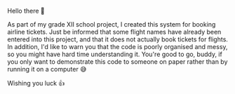 Hello there 👋

As part of my grade XII school project, I created this system for booking airline tickets. Just be informed that some flight names have already been entered into this project, and that it does not actually book tickets for flights. In addition, I'd like to warn you that the code is poorly organised and messy, so you might have hard time understanding it.
You're good to go, buddy, if you only want to demonstrate this code to someone on paper rather than by running it on a computer 😅

Wishing you luck 👍
